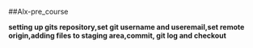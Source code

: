 ##Alx-pre_course

**setting up gits repository,set git username and useremail,set remote
    origin,adding files to staging area,commit, git log and checkout**

